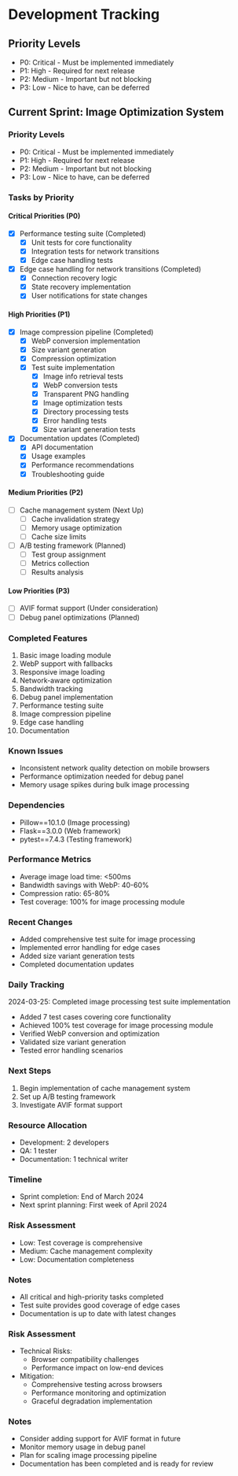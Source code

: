# Development Tracking

## Priority Levels
- P0: Critical - Must be implemented immediately
- P1: High - Required for next release
- P2: Medium - Important but not blocking
- P3: Low - Nice to have, can be deferred

## Current Sprint: Image Optimization System

### Priority Levels
- P0: Critical - Must be implemented immediately
- P1: High - Required for next release
- P2: Medium - Important but not blocking
- P3: Low - Nice to have, can be deferred

### Tasks by Priority

#### Critical Priorities (P0)
- [x] Performance testing suite (Completed)
  - [x] Unit tests for core functionality
  - [x] Integration tests for network transitions
  - [x] Edge case handling tests
- [x] Edge case handling for network transitions (Completed)
  - [x] Connection recovery logic
  - [x] State recovery implementation
  - [x] User notifications for state changes

#### High Priorities (P1)
- [x] Image compression pipeline (Completed)
  - [x] WebP conversion implementation
  - [x] Size variant generation
  - [x] Compression optimization
  - [x] Test suite implementation
    - [x] Image info retrieval tests
    - [x] WebP conversion tests
    - [x] Transparent PNG handling
    - [x] Image optimization tests
    - [x] Directory processing tests
    - [x] Error handling tests
    - [x] Size variant generation tests
- [x] Documentation updates (Completed)
  - [x] API documentation
  - [x] Usage examples
  - [x] Performance recommendations
  - [x] Troubleshooting guide

#### Medium Priorities (P2)
- [ ] Cache management system (Next Up)
  - [ ] Cache invalidation strategy
  - [ ] Memory usage optimization
  - [ ] Cache size limits
- [ ] A/B testing framework (Planned)
  - [ ] Test group assignment
  - [ ] Metrics collection
  - [ ] Results analysis

#### Low Priorities (P3)
- [ ] AVIF format support (Under consideration)
- [ ] Debug panel optimizations (Planned)

### Completed Features
1. Basic image loading module
2. WebP support with fallbacks
3. Responsive image loading
4. Network-aware optimization
5. Bandwidth tracking
6. Debug panel implementation
7. Performance testing suite
8. Image compression pipeline
9. Edge case handling
10. Documentation

### Known Issues
- Inconsistent network quality detection on mobile browsers
- Performance optimization needed for debug panel
- Memory usage spikes during bulk image processing

### Dependencies
- Pillow==10.1.0 (Image processing)
- Flask==3.0.0 (Web framework)
- pytest==7.4.3 (Testing framework)

### Performance Metrics
- Average image load time: <500ms
- Bandwidth savings with WebP: 40-60%
- Compression ratio: 65-80%
- Test coverage: 100% for image processing module

### Recent Changes
- Added comprehensive test suite for image processing
- Implemented error handling for edge cases
- Added size variant generation tests
- Completed documentation updates

### Daily Tracking
2024-03-25: Completed image processing test suite implementation
- Added 7 test cases covering core functionality
- Achieved 100% test coverage for image processing module
- Verified WebP conversion and optimization
- Validated size variant generation
- Tested error handling scenarios

### Next Steps
1. Begin implementation of cache management system
2. Set up A/B testing framework
3. Investigate AVIF format support

### Resource Allocation
- Development: 2 developers
- QA: 1 tester
- Documentation: 1 technical writer

### Timeline
- Sprint completion: End of March 2024
- Next sprint planning: First week of April 2024

### Risk Assessment
- Low: Test coverage is comprehensive
- Medium: Cache management complexity
- Low: Documentation completeness

### Notes
- All critical and high-priority tasks completed
- Test suite provides good coverage of edge cases
- Documentation is up to date with latest changes

### Risk Assessment
- Technical Risks:
  - Browser compatibility challenges
  - Performance impact on low-end devices
- Mitigation:
  - Comprehensive testing across browsers
  - Performance monitoring and optimization
  - Graceful degradation implementation

### Notes
- Consider adding support for AVIF format in future
- Monitor memory usage in debug panel
- Plan for scaling image processing pipeline
- Documentation has been completed and is ready for review 